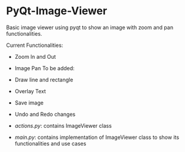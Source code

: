 # PyQt-Image-Viewer
Basic image viewer using pyqt to show an image with zoom and pan functionalities.

Current Functionalities:
* Zoom In and Out
* Image Pan
To be added:
* Draw line and rectangle
* Overlay Text
* Save image
* Undo and Redo changes

* *actions.py*: contains ImageViewer class
* *main.py*: contains implementation of ImageViewer class to show its functionalities and use cases
